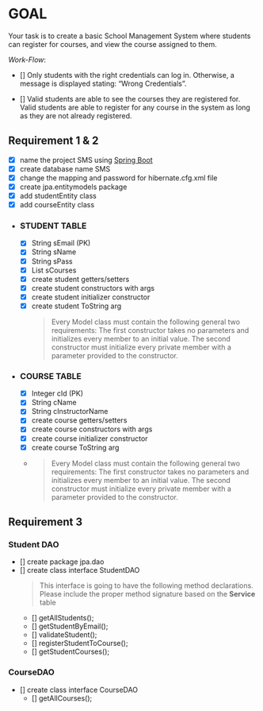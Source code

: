 # **GOAL**

Your task is to create a basic School Management System where students can register for courses, and view the course assigned to them.

_Work-Flow_:

- [] Only students with the right credentials can log in. Otherwise, a message is displayed stating: “Wrong Credentials”.

- [] Valid students are able to see the courses they are registered for.
  Valid students are able to register for any course in the system as long as they are not already registered.

## Requirement 1 & 2

- [x] name the project SMS using [Spring Boot](https://start.spring.io/)
- [x] create database name SMS
- [x] change the mapping and password for hibernate.cfg.xml file
- [x] create jpa.entitymodels package
- [x] add studentEntity class
- [x] add courseEntity class

- ### STUDENT TABLE

  - [x] String sEmail (PK)
  - [x] String sName
  - [x] String sPass
  - [x] List sCourses
  - [x] create student getters/setters
  - [x] create student constructors with args
  - [x] create student initializer constructor
  - [x] create student ToString arg
    > Every Model class must contain the following general two requirements:
    > The first constructor takes no parameters and initializes every member to an initial value.
    > The second constructor must initialize every private member with a parameter provided to the constructor.

- ### COURSE TABLE
  - [x] Integer cId (PK)
  - [x] String cName
  - [x] String cInstructorName
  - [x] create course getters/setters
  - [x] create course constructors with args
  - [x] create course initializer constructor
  - [x] create course ToString arg
  - > Every Model class must contain the following general two requirements:
    > The first constructor takes no parameters and initializes every member to an initial value.
    > The second constructor must initialize every private member with a parameter provided to the constructor.

## Requirement 3

### Student DAO

- [] create package jpa.dao
- [] create class interface StudentDAO
  > This interface is going to have the following method declarations. Please include the proper method signature based on the **Service** table
  - [] getAllStudents();
  - [] getStudentByEmail();
  - [] validateStudent();
  - [] registerStudentToCourse();
  - [] getStudentCourses();

### CourseDAO

- [] create class interface CourseDAO
  - [] getAllCourses();
